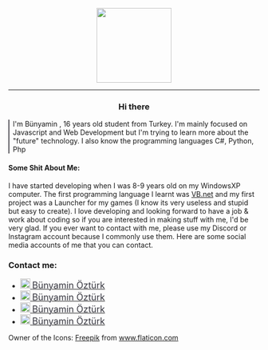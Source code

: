 
<p   align="center"><img src="https://bunyaminozturk.com.tr/i/E7a0s.png" width="150px" /></p>
<hr>
<h3 align="center" > Hi there</h3>

<p style="border-left:2px solid #4d4c52; padding-left:7px; ">I'm Bünyamin , 16 years old student from Turkey. I'm mainly focused on Javascript and Web Development but I'm trying to learn more about the "future" technology. I also know the programming languages C#, Python, Php</br></p>

#### Some Shit About Me:    

I have started developing when I was 8-9 years old on my WindowsXP computer. The first programming language I learnt was [VB.net](https://en.wikipedia.org/wiki/Visual_Basic_.NET) and my first project was a Launcher for my games (I know its very useless and stupid but easy to create). I love developing and looking forward to have a job & work about coding so if you are interested in making stuff with me, I'd be very glad. If you ever want to contact with me, please use my Discord or Instagram account because I commonly use them. Here are some social media accounts of me that you can contact.

### Contact me:

* <div style="text-align:left; text-decoration:none; "><a href="https://www.linkedin.com/in/b%C3%BCnyamin-%C3%B6zt%C3%BCrk-925569186/"><img  src="https://bunyaminozturk.com.tr/i/UC6vu.png" height="auto"  width="20" style="text-decoration:none; "> <span style="font-size:18px; text-decoration:none; color:#36363F; ">Bünyamin Öztürk</span></a></div>

*  <div style="text-align:left; text-decoration:none; "><a href="https://www.instagram.com/bunyamin_oztk55/"><img  src="https://bunyaminozturk.com.tr/i/haqPB.png" height="auto"  width="20" style="text-decoration:none; "> <span style="font-size:18px; text-decoration:none; color:#36363F; ">Bünyamin Öztürk</span></a></div>

*  <div style="text-align:left; text-decoration:none; "><a href="https://www.behance.net/filmlets61c717"><img  src="https://bunyaminozturk.com.tr/i/ymwUZ.png" height="auto"  width="20" style="text-decoration:none; "> <span style="font-size:18px; text-decoration:none; color:#36363F; ">Bünyamin Öztürk</span></a></div>
*  <div style="text-align:left; text-decoration:none; "><a href="https://www.youtube.com/channel/UCate1oe25dDYE0kj8j3Itlw"><img  src="https://bunyaminozturk.com.tr/i/kM6FR.png" height="auto"  width="20" style="text-decoration:none; "> <span style="font-size:18px; text-decoration:none; color:#36363F; ">Bünyamin Öztürk</span></a></div>

<p>Owner of the Icons: <a href="https://www.flaticon.com/de/autoren/freepik" title="Freepik">Freepik</a> from <a href="https://www.flaticon.com/de/" title="Flaticon">www.flaticon.com</a></p>
